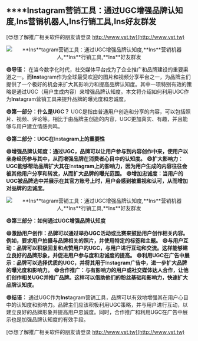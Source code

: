 ## ****Ins**tagram营销工具：通过UGC增强品牌认知度,**Ins**营销机器人,**Ins**行销工具,**Ins**好友群发**

[😍想了解推广相关软件的朋友请登录 http://www.vst.tw](http://www.vst.tw)

 <center><img src="https://vst.tw/MP4/tuiguang/png/6.png" alt="**Ins**tagram营销工具：通过UGC增强品牌认知度,**Ins**营销机器人,**Ins**行销工具,**Ins**好友群发"></center>

**😄导语：**
在当今数字化时代，社交媒体平台成为了企业推广和品牌建设的重要渠道之一。而**Ins**tagram作为全球最受欢迎的图片和视频分享平台之一，为品牌主们提供了一个极好的机会来扩大其影响力和提高品牌认知度。其中一项特别有效的策略是通过UGC（用户生成内容）来增强品牌认知度。本文将介绍如何利用UGC作为**Ins**tagram营销工具来提升品牌的曝光度和忠诚度。

**😄第一部分：什么是UGC？**
UGC是指由普通用户创造和分享的内容，可以包括照片、视频、评论等。相比于由品牌主创造的内容，UGC更加真实、有趣，并且能够与用户建立情感共鸣。

**😄第二部分：UGC在**Ins**tagram上的重要性**

**😄增强品牌认知度：通过UGC，品牌可以让用户参与到内容创作中来，使用户以亲身经历参与其中，从而增强品牌在消费者心目中的认知度。**
**😄扩大影响力：UGC能够帮助品牌扩大其在**Ins**tagram上的影响力，因为用户生成的内容往往会被其他用户分享和转发，从而扩大品牌的曝光范围。**
**😄增加忠诚度：当用户的UGC被品牌选中并展示在其官方账号上时，用户会感到被重视和认可，从而增加对品牌的忠诚度。**

 <center><img src="https://vst.tw/MP4/tuiguang/png/1.png" alt="**Ins**tagram营销工具：通过UGC增强品牌认知度,**Ins**营销机器人,**Ins**行销工具,**Ins**好友群发"></center>

**😄第三部分：如何通过UGC增强品牌认知度**

**😄激励用户创作：品牌可以通过举办UGC活动或比赛来鼓励用户创作相关内容。例如，要求用户拍摄与品牌相关的照片，并使用特定的标签和主题。**
**😄与用户互动：品牌可以积极回复和点赞用户的UGC，与用户进行互动和交流。这样能够建立良好的品牌形象，并促进用户参与度和忠诚度的提高。**
**😄利用UGC在广告中展示：品牌可以选择优质的UGC，并将其用于**Ins**tagram广告中，进一步扩大品牌的曝光度和影响力。**
**😄合作推广：与有影响力的用户或社交媒体达人合作，让他们创作相关UGC并推广品牌。这样可以借助他们的粉丝基础和影响力，快速扩大品牌认知度。**

**😄结语：**
通过UGC作为**Ins**tagram营销工具，品牌可以有效地增强其在用户心目中的认知度和影响力。品牌主们应该积极利用UGC策略，并与用户进行互动，以建立良好的品牌形象并提高用户忠诚度。同时，合作推广和利用UGC在广告中展示也是加强品牌认知度的有效手段。

[😍想了解推广相关软件的朋友请登录 http://www.vst.tw](http://www.vst.tw)



